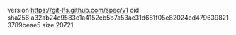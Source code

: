version https://git-lfs.github.com/spec/v1
oid sha256:a32ab24c9583e1a4152eb5b7a53ac31d681f05e82024ed4796398213789beae5
size 20721
